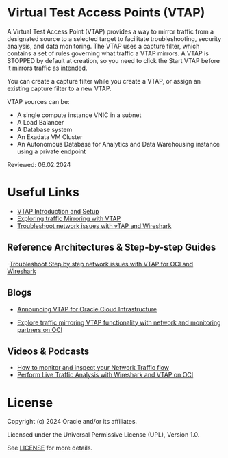 #  Virtual Test Access Points (VTAP) 

A Virtual Test Access Point (VTAP) provides a way to mirror traffic from a designated source to a selected target to facilitate troubleshooting, security analysis, and data monitoring. The VTAP uses a capture filter, which contains a set of rules governing what traffic a VTAP mirrors. A VTAP is STOPPED by default at creation, so you need to click the Start VTAP before it mirrors traffic as intended.

You can create a capture filter while you create a VTAP, or assign an existing capture filter to a new VTAP.

VTAP sources can be:

- A single compute instance VNIC in a subnet
- A Load Balancer
- A Database system
- An Exadata VM Cluster
- An Autonomous Database for Analytics and Data Warehousing instance using a private endpoint

Reviewed: 06.02.2024

# Useful Links

- [VTAP Introduction and Setup](https://blogs.oracle.com/cloud-infrastructure/post/announcing-vtap-for-oracle-cloud-infrastructure)
- [Exploring traffic Mirroring with VTAP](https://blogs.oracle.com/cloud-infrastructure/post/explore-traffic-mirroring-vtap-functionality-with-network-and-monitoring-partners-on-oci)
- [Troubleshoot network issues with vTAP and Wireshark](https://docs.oracle.com/en/solutions/oci-network-vtap-wireshark/index.htm)

## Reference Architectures & Step-by-step Guides

 -[Troubleshoot Step by step network issues with VTAP for OCI and Wireshark](https://docs.oracle.com/en/solutions/oci-network-vtap-wireshark/index.html#GUID-3196621D-12EB-470A-982C-4F7F6F3723EC)

## Blogs

 - [Announcing VTAP for Oracle Cloud Infrastructure](https://blogs.oracle.com/cloud-infrastructure/post/announcing-vtap-for-oracle-cloud-infrastructure)
 
 - [Explore traffic mirroring VTAP functionality with network and monitoring partners on OCI ](https://blogs.oracle.com/cloudmarketplace/post/explore-traffic-mirroring-vtap-functionality-with-network-and-monitoring-partners-on-oci)

## Videos & Podcasts

- [How to monitor and inspect your Network Traffic flow](https://www.youtube.com/watch?v=f29iNJ1paMU)
- [Perform Live Traffic Analysis with Wireshark and VTAP on OCI](https://www.youtube.com/watch?v=7nWY_8BjJis)

# License

Copyright (c) 2024 Oracle and/or its affiliates.

Licensed under the Universal Permissive License (UPL), Version 1.0.

See [LICENSE](https://github.com/oracle-devrel/technology-engineering/blob/main/LICENSE) for more details.
